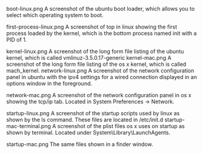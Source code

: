 boot-linux.png
    A screenshot of the ubuntu boot loader, which allows you to select which operating
    system to boot.
    
first-process-linux.png
    A screenshot of top in linux showing the first process loaded by the kernel, which is
    the bottom process named init with a PID of 1.

kernel-linux.png
    A screenshot of the long form file listing of the ubuntu kernel, which is called 
    vmlinuz-3.5.0.17-generic
kernel-mac.png
    A screenshot of the long form file listing of the os x kernel, which is called 
    mach_kernel.
network-linux.png
    A screenshot of the network configuration panel in ubuntu with the ipv4 settings for
    a wired connection displayed in an options window in the foreground.
    
network-mac.png
    A screenshot of the network configuration panel in os x showing the tcp/ip tab.
    Located in System Preferences -> Network.

startup-linux.png
    A screenshot of the startup scripts used by linux as shown by the ls command. These
    files are located in /etc/init.d
startup-mac-terminal.png
    A screenshot of the plist files os x uses on startup as shown by terminal. Located
    under System\Library\LaunchAgents.
    
startup-mac.png
    The same files shown in a finder window.